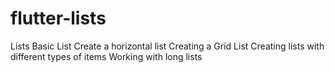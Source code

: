 # flutter-lists


Lists
Basic List
Create a horizontal list
Creating a Grid List
Creating lists with different types of items
Working with long lists
